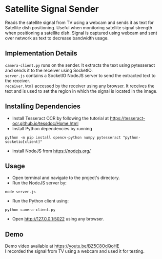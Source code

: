 # Satellite Signal Sender
Reads the satellite signal from TV using a webcam and sends it as text for Satellite dish positioning.
Useful when monitoring satellite signal strength when positioning a satellite dish.
Signal is captured using webcam and sent over network as text to decrease bandwidth usage.
## Implementation Details
```camera-client.py``` runs on the sender. It extracts the text using pytesseract and sends it to the receiver using SocketIO. <br />
```server.js``` contains a SocketIO NodeJS server to send the extracted text to the receiver. <br />
```receiver.html``` accessed by the receiver using any browser. It receives the text and is used to set the region in which the signal is located in the image. <br />
## Installing Dependencies
- Install Tesseract OCR by following the tutorial at https://tesseract-ocr.github.io/tessdoc/Home.html
- Install Python dependencies by running
```
python -m pip install opencv-python numpy pytesseract "python-socketio[client]"
```
- Install NodeJS from https://nodejs.org/
## Usage
- Open terminal and navigate to the project's directory.
- Run the NodeJS server by:
```
node server.js
```
- Run the Python client using:
```
python camera-client.py
```
- Open http://127.0.0.1:5022 using any browser.

## Demo
Demo video available at https://youtu.be/BZ5C8OdQoHE <br />
I recorded the signal from TV using a webcam and used it for testing.
